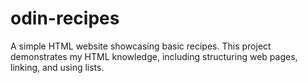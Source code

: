 # odin-recipes
A simple HTML website showcasing basic recipes. This project demonstrates my HTML knowledge, including structuring web pages, linking, and using lists.
